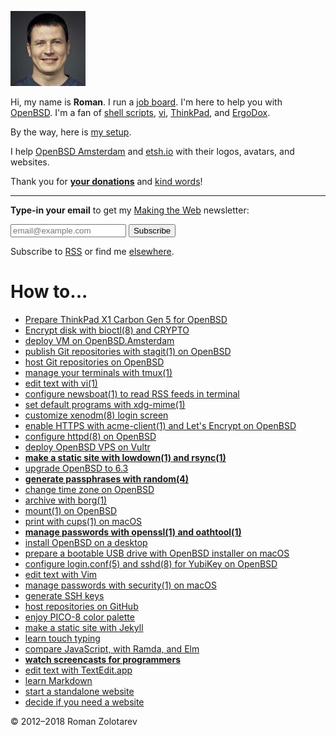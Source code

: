 <a href="https://www.romanzolotarev.com/"
  class="h-card"><img src="avatar120.jpeg" class="avatar"></a>

<p class="p-note">
Hi, my name is <b class="p-name">Roman</b>.
I run a <a href="https://www.bsdjobs.com/">job board</a>.
I'm here to help you with <a href="/openbsd/">OpenBSD</a>.
I'm a fan of
<a href="/bin/">shell scripts</a>,
<a href="/vi.html">vi</a>,
<a href="/thinkpad/">ThinkPad</a>, and
<a href="/ergodox.html">ErgoDox</a>.
</p>

By the way, here is [my setup](/setup.html).

I help [OpenBSD Amsterdam](/openbsd.amsterdam/) and [etsh.io](/etsh.io/)
with their logos, avatars, and websites.

Thank you for
**[your donations](/sponsors.html)** and
[kind words](/words.html)!

---

**Type-in your email** to get my [Making the Web](n.html) newsletter:

<form method="post" action="https://tinyletter.com/romanzolotarev">
<input class="email" name="email" type="email" placeholder="email@example.com">
<button class="button" type="submit">Subscribe</button>
</form>

Subscribe to [RSS](https://www.romanzolotarev.com/rss.xml) or find me [elsewhere](elsewhere.html).

# How to...

- [Prepare ThinkPad X1&nbsp;Carbon&nbsp;Gen&nbsp;5 for OpenBSD](/openbsd/lenovo-thinkpad-x1c5.html "13 Aug 2018")
- [Encrypt disk with bioctl(8) and CRYPTO](/openbsd/bioctl-crypto.html "12 Aug 2018")
- [deploy VM on OpenBSD.Amsterdam](/openbsd.amsterdam.html "1 Jul 2018")
- [publish Git repositories with stagit(1) on OpenBSD](/stagit.html "7 Jun 2018")
- [host Git repositories on OpenBSD](/git.html "7 Jun 2018")
- [manage your terminals with tmux(1)](/tmux.html "18 May 2018")
- [edit text with vi(1)](/vi.html "12 May 2018")
- [configure newsboat(1) to read RSS feeds in&nbsp;terminal](/newsboat.html "6 May 2018")
- [set default programs with xdg-mime(1)](/xdg-mime.html "1 May 2018")
- [customize xenodm(8) login screen](/openbsd/xenodm.html "1 May 2018")
- [enable HTTPS with acme-client(1) and Let's Encrypt on OpenBSD](/openbsd/acme-client.html "13 Apr 2018")
- [configure httpd(8) on OpenBSD](/openbsd/httpd.html "12 Apr 2018")
- [deploy OpenBSD VPS on Vultr](/vultr.html "11 Apr 2018")
- **[make a static site with lowdown(1) and rsync(1)](/ssg.html "07 Apr 2018")**
- [upgrade OpenBSD to 6.3](/openbsd/upgrade.html "03 Apr 2018")
- **[generate passphrases with random(4)](/diceware.html "30 Mar 2018")**
- [change time zone on OpenBSD](/openbsd/timezone.html "16 Mar 2018")
- [archive with borg(1)](/borg.html "02 Mar 2018")
- [mount(1) on OpenBSD](/openbsd/mount.html "01 Mar 2018")
- [print with cups(1) on macOS](/macos/cups.html "27 Feb 2018")
- **[manage passwords with openssl(1) and oathtool(1)](/pass.html "10 Oct 2017")**
- [install OpenBSD on a desktop](/openbsd/install.html "20 Sep 2017")
- [prepare a bootable USB drive with OpenBSD installer on macOS](/macos/openbsd-installer.html "19 Sep 2017")
- [configure login.conf(5) and sshd(8) for YubiKey on OpenBSD](/openbsd/yubikey.html "01 Sep 2017")
- [edit text with Vim](/vim.html "26 Aug 2017")
- [manage passwords with security(1) on macOS](/macos/security.html "16 May 2017")
- [generate SSH keys](/ssh.html "01 May 2017")
- [host repositories on GitHub](/github.html "16 Apr 2017")
- [enjoy PICO-8 color palette](/pico-8-color-palette/index.html "04 Dec 2016")
- [make a static site with Jekyll](/jekyll.html "22 Nov 2016")
- [learn touch typing](/typing.html "19 Nov 2016")
- [compare JavaScript, with Ramda, and Elm](/js-ramda-elm.html "26 Oct 2016")
- **[watch screencasts for programmers](/screencasts.html "25 Oct 2016")**
- [edit text with TextEdit.app](/macos/textedit.html "17 Sep 2016")
- [learn Markdown](/markdown.html "30 Aug 2016")
- [start a standalone website](/standalone.html "23 Aug 2016")
- [decide if you need a website](/website.html "15 Aug 2016")

&copy; 2012&ndash;2018 Roman Zolotarev

